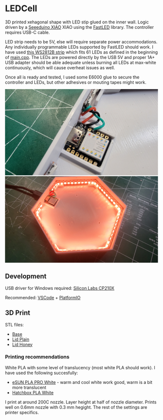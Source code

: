 # LEDCell

3D printed xehagonal shape with LED stip glued on the inner wall. 
Logic driven by a [Seeeduino XIAO](https://www.seeedstudio.com/Seeeduino-XIAO-Arduino-Microcontroller-SAMD21-Cortex-M0+-p-4426.html) XIAO 
using the [FastLED](https://github.com/FastLED/FastLED) library. The controller requires USB-C cable.

LED strip needs to be 5V, else will require separate power accommodations.
Any individually programmable LEDs supported by FastLED should work.
I have used [this WS2812B strip](https://www.amazon.com/gp/product/B08B59CBK9/) which fits 61 LEDs as defined in the beginning of [main.cpp](src/main.cpp).
The LEDs are powered directly by the USB 5V and proper 1A+ USB adapter should be able adequate unless burning all LEDs at max-white continuously, 
which will cause overheat issues as well.

Once all is ready and tested, I used some E6000 glue to secure the controller and LEDs, but other adhesives or mouting tapes might work.

![Wiring](/pics/Wires.jpg)
![Plugged In](/pics/On.jpg)

## Development

USB driver for Windows required: [Silicon Labs CP210X](https://www.silabs.com/developers/usb-to-uart-bridge-vcp-drivers)

Recommended: [VSCode](https://code.visualstudio.com/) + [PlatformIO](https://platformio.org/)

## 3D Print

STL files:

* [Base](stl/LEDCell-base.stl)
* [Lid Plain](stl/LEDCell-lid-plain.stl)
* [Lid Honey](stl/LEDCell-lid-Honey.stl)

### Printing recommendations

White PLA with some level of translucency (most white PLA should work). I have used the following succesfully:
* [eSUN PLA PRO White](https://www.amazon.com/gp/product/B01EKEMIIS/) - warm and cool white work good, warm is a bit more translucent
* [Hatchbox PLA White](https://www.amazon.com/gp/product/B00J0GMMP6)

I print at around 200C nozzle. Layer height at half of nozzle diameter. 
Prints well on 0.6mm nozzle with 0.3 mm hegight. The rest of the settings are printer specifics.